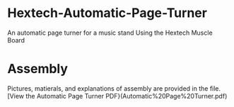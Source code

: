 # Hextech-Automatic-Page-Turner
An automatic page turner for a music stand Using the Hextech Muscle Board

# Assembly 
Pictures, matierals, and explanations of  assembly are provided in the file. [View the Automatic Page Turner PDF}(Automatic%20Page%20Turner.pdf)

